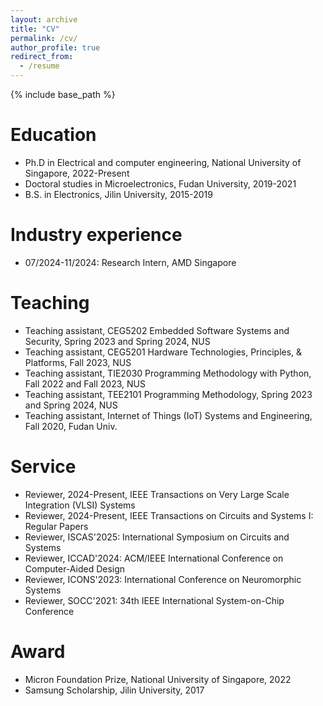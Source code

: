 ```yaml
---
layout: archive
title: "CV"
permalink: /cv/
author_profile: true
redirect_from:
  - /resume
---
```


{% include base_path %}

Education
======
* Ph.D in Electrical and computer engineering, National University of Singapore, 2022-Present
* Doctoral studies in Microelectronics, Fudan University, 2019-2021
* B.S. in Electronics, Jilin University, 2015-2019

Industry experience
======
* 07/2024-11/2024: Research Intern, AMD Singapore

Teaching
======
* Teaching assistant, CEG5202 Embedded Software Systems and Security, Spring 2023 and Spring 2024, NUS
* Teaching assistant, CEG5201 Hardware Technologies, Principles, & Platforms, Fall 2023, NUS
* Teaching assistant, TIE2030 Programming Methodology with Python, Fall 2022 and Fall 2023, NUS
* Teaching assistant, TEE2101 Programming Methodology, Spring 2023 and Spring 2024, NUS
* Teaching assistant, Internet of Things (IoT) Systems and Engineering, Fall 2020, Fudan Univ.

Service
======
* Reviewer, 2024-Present, IEEE Transactions on Very Large Scale Integration (VLSI) Systems
* Reviewer, 2024-Present, IEEE Transactions on Circuits and Systems I: Regular Papers
* Reviewer, ISCAS'2025: International Symposium on Circuits and Systems
* Reviewer, ICCAD'2024: ACM/IEEE International Conference on Computer-Aided Design
* Reviewer, ICONS'2023: International Conference on Neuromorphic Systems
* Reviewer, SOCC'2021: 34th IEEE International System-on-Chip Conference

Award
======
* Micron Foundation Prize, National University of Singapore, 2022
* Samsung Scholarship, Jilin University, 2017